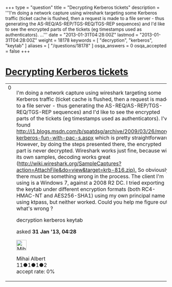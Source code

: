 +++
type = "question"
title = "Decrypting Kerberos tickets"
description = '''I&#x27;m doing a network capture using wireshark targeting some Kerberos traffic (ticket cache is flushed, then a request is made to a file server - thus generating the AS-REQ/AS-REP/TGS-REQ/TGS-REP sequences) and I&#x27;d like to see the encrypted parts of the tickets (eg timestamps used as authenticators). ...'''
date = "2013-01-31T04:28:00Z"
lastmod = "2013-01-31T04:28:00Z"
weight = 18178
keywords = [ "decryption", "kerberos", "keytab" ]
aliases = [ "/questions/18178" ]
osqa_answers = 0
osqa_accepted = false
+++

<div class="headNormal">

# [Decrypting Kerberos tickets](/questions/18178/decrypting-kerberos-tickets)

</div>

<div id="main-body">

<div id="askform">

<table id="question-table" style="width:100%;"><colgroup><col style="width: 50%" /><col style="width: 50%" /></colgroup><tbody><tr class="odd"><td style="width: 30px; vertical-align: top"><div class="vote-buttons"><div id="post-18178-score" class="post-score" title="current number of votes">0</div><div id="favorite-count" class="favorite-count"></div></div></td><td><div id="item-right"><div class="question-body"><p>I'm doing a network capture using wireshark targeting some Kerberos traffic (ticket cache is flushed, then a request is made to a file server - thus generating the AS-REQ/AS-REP/TGS-REQ/TGS-REP sequences) and I'd like to see the encrypted parts of the tickets (eg timestamps used as authenticators). I've found <a href="http://i1.blogs.msdn.com/b/spatdsg/archive/2009/03/26/more-kerberos-fun-with-pac-s.aspx">http://i1.blogs.msdn.com/b/spatdsg/archive/2009/03/26/more-kerberos-fun-with-pac-s.aspx</a> which is pretty straightforward. However, by doing the steps presented there, the encrypted part is never decrypted. Wireshark works just fine, because with its own samples, decoding works great (<a href="http://wiki.wireshark.org/SampleCaptures?action=AttachFile&amp;do=view&amp;target=krb-816.zip).">http://wiki.wireshark.org/SampleCaptures?action=AttachFile&amp;do=view&amp;target=krb-816.zip).</a> So obviously there must be something wrong in the process. The client I'm using is a Windows 7, against a 2008 R2 DC. I tried exporting the keytab under different encryption formats (both RC4-HMAC-NT and AES256-SHA1) using my own principal name using ktpass, but neither worked. Could you help me figure out what's wrong ?</p></div><div id="question-tags" class="tags-container tags">decryption kerberos keytab</div><div id="question-controls" class="post-controls"></div><div class="post-update-info-container"><div class="post-update-info post-update-info-user"><p>asked <strong>31 Jan '13, 04:28</strong></p><img src="https://secure.gravatar.com/avatar/3bd14a3e7ad36f6938d557b00b525634?s=32&amp;d=identicon&amp;r=g" class="gravatar" width="32" height="32" alt="Mihai%20Albert&#39;s gravatar image" /><p>Mihai Albert<br />
<span class="score" title="11 reputation points">11</span><span title="1 badges"><span class="badge1">●</span><span class="badgecount">1</span></span><span title="1 badges"><span class="silver">●</span><span class="badgecount">1</span></span><span title="2 badges"><span class="bronze">●</span><span class="badgecount">2</span></span><br />
<span class="accept_rate" title="Rate of the user&#39;s accepted answers">accept rate:</span> <span title="Mihai Albert has no accepted answers">0%</span></p></div></div><div id="comments-container-18178" class="comments-container"></div><div id="comment-tools-18178" class="comment-tools"></div><div class="clear"></div><div id="comment-18178-form-container" class="comment-form-container"></div><div class="clear"></div></div></td></tr></tbody></table>

</div>

</div>

